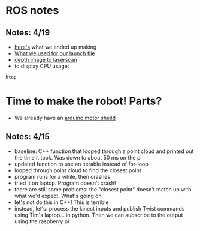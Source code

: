 # ROS notes

## Notes: 4/19
- [here's](https://gist.github.com/ngozinwogwugwu/f1fc6116ce4ade64d1e475bf516790f3) what we ended up making
- [What we used for our launch file](https://gist.github.com/WinKILLER/7a8f6aa494157f02a633efb3831ad69f)
- [depth image to laserscan](http://wiki.ros.org/depthimage_to_laserscan)
- to display CPU usage:
``` bash
htop
```


# Time to make the robot! Parts?
- We already have an [arduino motor sheild](https://www.dfrobot.com/product-1395.html?gclid=Cj0KCQjw4-XlBRDuARIsAK96p3CZOd7bPRxrw1fAHZBDwuc_uoWqofEITRjhjUJW-0A2Y0dPF2qBhRAaAvrkEALw_wcB)


## Notes: 4/15
- baseline: C++ function that looped through a point cloud and printed out the time it took. Was down to about 50 ms on the pi
- updated function to use an iterable instead of for-loop
- looped through point cloud to find the closest point
- program runs for a while, then crashes
- tried it on laptop. Program doesn't crash!
- there are still some problems: the "closest point" doesn't match up with what we'd expect. What's going on
- let's not do this in C++! This is terrible
- instead, let's: process the kinect inputs and publish Twist commands using Tim's laptop... in python. Then we can subscribe to the output using the raspberry pi


